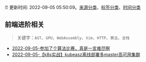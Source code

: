 :alarm_clock: 更新时间: 2022-09-05 05:50:09。[来源分类](../README.md)、[标签分类](../TAGS.md)、[时间分类](../TIMELINE.md)

## 前端进阶相关


> 关键字：`AST`、`GPU`、`WebAssembly`、`Vim`、`HTTP`、`算法`、`全栈`



- [2022-09-05-参加了个算法比赛，真是一言难尽啊](https://toutiao.io/k/3mxn8wi) 
- [2022-09-05-【k8s实战】kubeasz离线部署多master高可用集群](https://toutiao.io/k/1wumpw1) 
